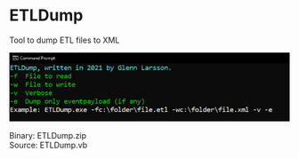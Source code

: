 # ETLDump
Tool to dump ETL files to XML

<img src="https://raw.githubusercontent.com/ProIntegritate/ETLDump/main/ETLDump.png">

Binary: ETLDump.zip <br/>
Source: ETLDump.vb
